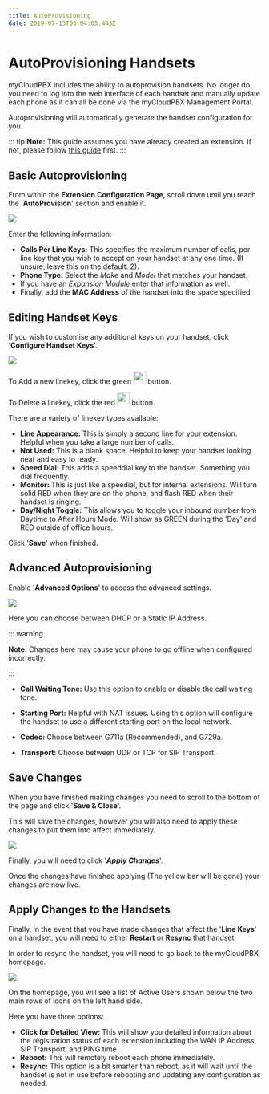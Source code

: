 ```yaml
---
title: AutoProvisioning
date: 2019-07-13T06:04:05.443Z
---
```

# AutoProvisioning Handsets

myCloudPBX includes the ability to autoprovision handsets. No longer do you need to log into the web interface of each handset and manually update each phone as it can all be done via the myCloudPBX Management Portal.

Autoprovisioning will automatically generate the handset configuration for you.

::: tip
**Note:** This guide assumes you have already created an extension. If not, please follow [this guide](https://kb.mycloudpbx.com.au/guides/mycloudpbx/offices-users.html) first.
:::

## Basic Autoprovisioning

From within the **Extension Configuration Page**, scroll down until you reach the '**AutoProvision**' section and enable it.

![](/images/autoprovision.png)

Enter the following information:

* **Calls Per Line Keys:** This specifies the maximum number of calls, per line key that you wish to accept on your handset at any one time. (If unsure, leave this on the default: 2).
* **Phone Type:** Select the _Make_ and _Model_ that matches your handset.
* If you have an _Expansion Module_ enter that information as well.
* Finally, add the **MAC Address** of the handset into the space specified.

## Editing Handset Keys

If you wish to customise any additional keys on your handset, click '**Configure Handset Keys**'.

![](/images/autoprovision_linekeys.png)

To Add a new linekey, click the green <img style="width: 25px; height: auto;" src="/images/green_plus_button.png"> button.

To Delete a linekey, click the red <img style="width: 25px; height: auto;" src="/images/linekey_delete.png"> button.

There are a variety of linekey types available:

* **Line Appearance:** This is simply a second line for your extension. Helpful when you take a large number of calls.
* **Not Used:** This is a blank space. Helpful to keep your handset looking neat and easy to ready.
* **Speed Dial:** This adds a speeddial key to the handset. Something you dial frequently.
* **Monitor:** This is just like a speedial, but for internal extensions. Will turn solid RED when they are on the phone, and flash RED when their handset is ringing.
* **Day/Night Toggle:** This allows you to toggle your inbound number from Daytime to After Hours Mode. Will show as GREEN during the 'Day' and RED outside of office hours.

Click '**Save**' when finished.

## Advanced Autoprovisioning

Enable '**Advanced Options**' to access the advanced settings.

![](/images/autoprovision_expanded.png)

Here you can choose between DHCP or a Static IP Address.

::: warning

**Note:** Changes here may cause your phone to go offline when configured incorrectly.

:::

* **Call Waiting Tone:** Use this option to enable or disable the call waiting tone.

* **Starting Port:** Helpful with NAT issues. Using this option will configure the handset to use a different starting port on the local network.

* **Codec:** Choose between G711a (Recommended), and G729a.

* **Transport:** Choose between UDP or TCP for SIP Transport.

## Save Changes

When you have finished making changes you need to scroll to the bottom of the page and click '**Save & Close**'.

This will save the changes, however you will also need to apply these changes to put them into affect immediately.

![](/images/pbx-apply-viewchanges.png)

Finally, you will need to click '**_Apply Changes_**'.

Once the changes have finished applying (The yellow bar will be gone) your changes are now live.

## Apply Changes to the Handsets

Finally, in the event that you have made changes that affect the '**Line Keys**' on a handset, you will need to either **Restart** or **Resync** that handset.

In order to resync the handset, you will need to go back to the myCloudPBX homepage.

![](/images/resync_phone.png)

On the homepage, you will see a list of Active Users shown below the two main rows of icons on the left hand side.

Here you have three options:

* **Click for Detailed View:** This will show you detailed information about the registration status of each extension including the WAN IP Address, SIP Transport, and PING time.
* **Reboot:** This will remotely reboot each phone immediately.
* **Resync:** This option is a bit smarter than reboot, as it will wait until the handset is not in use before rebooting and updating any configuration as needed.
